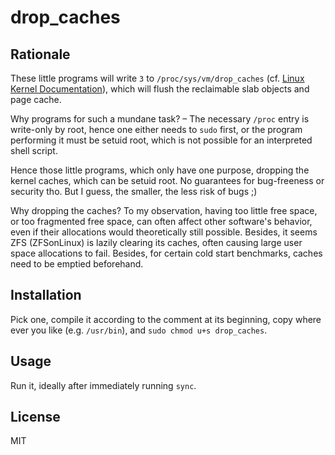 # drop_caches

## Rationale

These little programs will write `3` to `/proc/sys/vm/drop_caches` (cf. [Linux Kernel Documentation](https://www.kernel.org/doc/Documentation/sysctl/vm.txt)), which will flush the reclaimable slab objects and page cache.

Why programs for such a mundane task? – The necessary `/proc` entry is write-only by root, hence one either needs to `sudo` first, or the program performing it must be setuid root, which is not possible for an interpreted shell script.

Hence those little programs, which only have one purpose, dropping the kernel caches, which can be setuid root. No guarantees for bug-freeness or security tho. But I guess, the smaller, the less risk of bugs ;)

Why dropping the caches? To my observation, having too little free space, or too fragmented free space, can often affect other software's behavior, even if their allocations would theoretically still possible. Besides, it seems ZFS (ZFSonLinux) is lazily clearing its caches, often causing large user space allocations to fail. Besides, for certain cold start benchmarks, caches need to be emptied beforehand.

## Installation 

Pick one, compile it according to the comment at its beginning, copy where ever you like (e.g. `/usr/bin`), and `sudo chmod u+s drop_caches`.

## Usage

Run it, ideally after immediately running `sync`.

## License

MIT